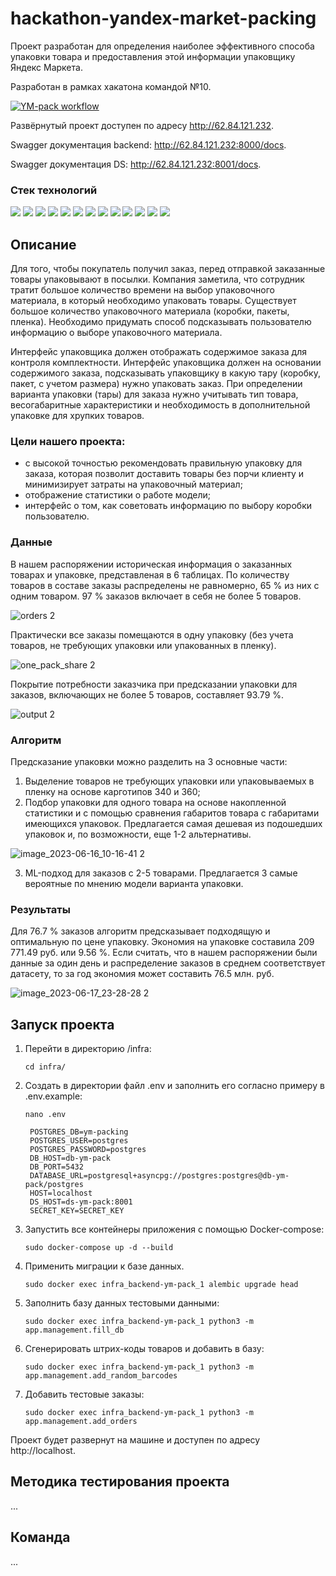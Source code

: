 # hackathon-yandex-market-packing

Проект разработан для определения наиболее эффективного способа упаковки товара и предоставления этой информации упаковщику Яндекс Маркета.

Разработан в рамках хакатона командой №10.

[![YM-pack workflow](https://github.com/Legyan/hackathon-yandex-market-packing/actions/workflows/main.yml/badge.svg?branch=main)](https://github.com/Legyan/hackathon-yandex-market-packing/actions/workflows/main.yml)

Развёрнутый проект доступен по адресу http://62.84.121.232.

Swagger документация backend: http://62.84.121.232:8000/docs.

Swagger документация DS: http://62.84.121.232:8001/docs.

### Стек технологий 

![](https://img.shields.io/badge/Python-3.10-black?style=flat&logo=python) 
![](https://img.shields.io/badge/FastAPI-0.96.0-black?style=flat&logo=fastapi)
![](https://img.shields.io/badge/Uvicorn-0.17.0-black?style=flat&logo=uvicorn)
![](https://img.shields.io/badge/Pydantic-1.10.8-black?style=flat)
![](https://img.shields.io/badge/SQLAlchemy-1.4.36-black?style=flat)
![](https://img.shields.io/badge/Pandas-2.0.2-black?style=flat&logo=pandas)
![](https://img.shields.io/badge/Numpy-1.24.3-black?style=flat&logo=numpy)
![](https://img.shields.io/badge/LightGBM-3.3.5-black?style=flat&logo=lightgbm)
![](https://img.shields.io/badge/Typing-3.7.4.3-black?style=flat&logo=typing)
![](https://img.shields.io/badge/React-18.2.0-black?style=flat&logo=react)
![](https://img.shields.io/badge/TypeScript-4.9.5-black?style=flat&logo=typescript)
![](https://img.shields.io/badge/Redux-4.2.1-black?style=flat&logo=redux)
![](https://img.shields.io/badge/Docker-black?style=flat&logo=docker)

## Описание

Для того, чтобы покупатель получил заказ, перед отправкой заказанные товары упаковывают в посылки. Компания заметила, что сотрудник тратит большое количество времени на выбор упаковочного материала, в который необходимо упаковать товары. Существует большое количество упаковочного материала (коробки, пакеты, пленка). Необходимо придумать способ подсказывать пользователю информацию о выборе упаковочного материала.

Интерфейс упаковщика должен отображать содержимое заказа для контроля комплектности. Интерфейс упаковщика должен на основании содержимого заказа, подсказывать упаковщику в какую тару (коробку, пакет, с учетом размера) нужно упаковать заказ. При определении варианта упаковки
(тары) для заказа нужно учитывать тип товара, весогабаритные характеристики и необходимость в дополнительной упаковке для хрупких товаров.

### Цели нашего проекта:

- с высокой точностью рекомендовать правильную упаковку для заказа, которая позволит доставить товары без порчи клиенту и минимизирует затраты на упаковочный материал;
- отображение статистики о работе модели;
- интерфейс о том, как советовать информацию по выбору коробки
пользователю.

### Данные

В нашем распоряжении историческая информация о заказанных товарах и упаковке, представленая в $6$ таблицах.
По количеству товаров в составе заказы распределены не равномерно, $65$ % из них с одним товаром. $97$ % заказов включает в себя не более $5$ товаров.

![orders 2](https://github.com/Legyan/hackathon-yandex-market-packing/assets/93463677/e61e3988-065a-452a-b09e-a224b8844a98)

Практически все заказы помещаются в одну упаковку (без учета товаров, не требующих упаковки или упакованных в пленку).

![one_pack_share 2](https://github.com/Legyan/hackathon-yandex-market-packing/assets/93463677/e6cc0c9d-a641-47b9-8e7a-ea9acbe11fb8)

Покрытие потребности заказчика при предсказании упаковки для заказов, включающих не более $5$ товаров, составляет $93.79$ %.

![output 2](https://github.com/Legyan/hackathon-yandex-market-packing/assets/93463677/fae867ef-5df4-4d1a-aeeb-422fa7dce390)


### Алгоритм
Предсказание упаковки можно разделить на $3$ основные части:
1. Выделение товаров не требующих упаковки или упаковываемых в пленку на основе карготипов $340$ и $360$;
2. Подбор упаковки для одного товара на основе накопленной статистики и с помощью сравнения габаритов товара с габаритами имеющихся упаковок. Предлагается самая дешевая из подошедших упаковок и, по возможности, еще 1-2 альтернативы.
   
 ![image_2023-06-16_10-16-41 2](https://github.com/Legyan/hackathon-yandex-market-packing/assets/93463677/7159c959-d43c-4cce-a632-5d9d7c5b9e50)

3. ML-подход для заказов с 2-5 товарами. Предлагается $3$ самые вероятные по мнению модели варианта упаковки.

### Результаты
Для $76.7$ % заказов алгоритм предсказывает подходящую и оптимальную по цене упаковку.
Экономия на упаковке составила $209$ $771.49$ руб. или $9.56$ %. Если считать, что в нашем распоряжении были данные за один день и распределение заказов в среднем соответствует датасету, то за год экономия может составить $76.5$ млн. руб.

![image_2023-06-17_23-28-28 2](https://github.com/Legyan/hackathon-yandex-market-packing/assets/93463677/ebab494b-3f2e-4b71-9ae3-ff966c874993)

## Запуск проекта

1. Перейти в директорию /infra:

    ```shell
    cd infra/
    ```

2. Создать в директории файл .env и заполнить его согласно примеру в .env.example:

    ```shell
   nano .env
   ```

   ```
    POSTGRES_DB=ym-packing
    POSTGRES_USER=postgres
    POSTGRES_PASSWORD=postgres
    DB_HOST=db-ym-pack
    DB_PORT=5432
    DATABASE_URL=postgresql+asyncpg://postgres:postgres@db-ym-pack/postgres
    HOST=localhost
    DS_HOST=ds-ym-pack:8001
    SECRET_KEY=SECRET_KEY
   ```

3. Запустить все контейнеры приложения с помощью Docker-compose:

    ```shell
    sudo docker-compose up -d --build
    ```

4. Применить миграции к базе данных.

   ```shell
   sudo docker exec infra_backend-ym-pack_1 alembic upgrade head
   ```

5. Заполнить базу данных тестовыми данными:

    ```shell
    sudo docker exec infra_backend-ym-pack_1 python3 -m app.management.fill_db
    ```

6. Сгенерировать штрих-коды товаров и добавить в базу:

    ```shell
    sudo docker exec infra_backend-ym-pack_1 python3 -m app.management.add_random_barcodes
    ```

7. Добавить тестовые заказы:

    ```shell
    sudo docker exec infra_backend-ym-pack_1 python3 -m app.management.add_orders
    ```

Проект будет развернут на машине и доступен по адресу http://localhost.

## Методика тестирования проекта

...

## Команда

...

